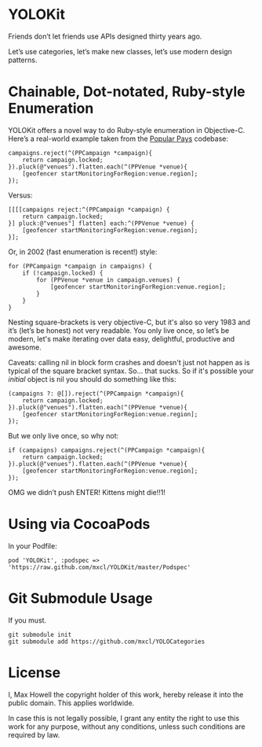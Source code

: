 YOLOKit
=======
Friends don’t let friends use APIs designed thirty years ago.

Let’s use categories, let’s make new classes, let’s use modern design patterns.

Chainable, Dot-notated, Ruby-style Enumeration
==============================================
YOLOKit offers a novel way to do Ruby-style enumeration in Objective-C. Here’s a
real-world example taken from the [Popular Pays](http://popularpays.com)
codebase:

```objc
campaigns.reject(^(PPCampaign *campaign){
    return campaign.locked;
}).pluck(@"venues").flatten.each(^(PPVenue *venue){
    [geofencer startMonitoringForRegion:venue.region];
});
```

Versus:

```objc
[[[[campaigns reject:^(PPCampaign *campaign) {
    return campaign.locked;
}] pluck:@"venues"] flatten] each:^(PPVenue *venue) {
    [geofencer startMonitoringForRegion:venue.region];
}];
```

Or, in 2002 (fast enumeration is recent!) style:

```objc
for (PPCampaign *campaign in campaigns) {
    if (!campaign.locked) {
        for (PPVenue *venue in campaign.venues) {
            [geofencer startMonitoringForRegion:venue.region];
        }
    }
}
```

Nesting square-brackets is very objective-C, but it's also so very 1983 and
it’s (let’s be honest) not very readable. You only live once, so let’s be
modern, let's make iterating over data easy, delightful, productive and awesome.

Caveats: calling nil in block form crashes and doesn't just not happen as is
typical of the square bracket syntax. So… that sucks. So if it's possible your
*initial* object is nil you should do something like this:

```objc
(campaigns ?: @[]).reject(^(PPCampaign *campaign){
    return campaign.locked;
}).pluck(@"venues").flatten.each(^(PPVenue *venue){
    [geofencer startMonitoringForRegion:venue.region];
});
```

But we only live once, so why not:

```objc
if (campaigns) campaigns.reject(^(PPCampaign *campaign){
    return campaign.locked;
}).pluck(@"venues").flatten.each(^(PPVenue *venue){
    [geofencer startMonitoringForRegion:venue.region];
});
```

OMG we didn’t push ENTER! Kittens might die!!1!

Using via CocoaPods
===================
In your Podfile:

    pod 'YOLOKit', :podspec => 'https://raw.github.com/mxcl/YOLOKit/master/Podspec'

Git Submodule Usage
===================
If you must.

    git submodule init
    git submodule add https://github.com/mxcl/YOLOCategories


License
=======
I, Max Howell the copyright holder of this work, hereby release it into the
public domain. This applies worldwide.

In case this is not legally possible, I grant any entity the right to use this
work for any purpose, without any conditions, unless such conditions are
required by law.
